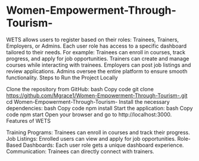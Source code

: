 ﻿# Women-Empowerment-Through-Tourism-
WETS allows users to register based on their roles: Trainees, Trainers, Employers, or Admins. Each user role has access to a specific dashboard tailored to their needs. For example: Trainees can enroll in courses, track progress, and apply for job opportunities. Trainers can create and manage courses while interacting with trainees. Employers can post job listings and review applications. Admins oversee the entire platform to ensure smooth functionality. Steps to Run the Project Locally

Clone the repository from GitHub: bash Copy code git clone https://github.com/Mgrace1/Women-Empowerment-Through-Tourism-.git cd Women-Empowerment-Through-Tourism- Install the necessary dependencies: bash Copy code npm install Start the application: bash Copy code npm start Open your browser and go to http://localhost:3000. Features of WETS

Training Programs: Trainees can enroll in courses and track their progress. Job Listings: Enrolled users can view and apply for job opportunities. Role-Based Dashboards: Each user role gets a unique dashboard experience. Communication: Trainees can directly connect with trainers.
